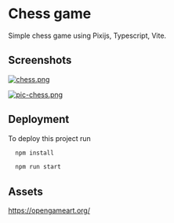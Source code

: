 
# Chess game

Simple chess game using Pixijs, Typescript, Vite.


## Screenshots

[![chess.png](https://i.postimg.cc/YS42jFpq/chess.png)](https://postimg.cc/sBrCNvQt)

[![pic-chess.png](https://i.postimg.cc/vT5df7jb/pic-chess.png)](https://postimg.cc/CnMtV8SQ)


## Deployment

To deploy this project run

```bash
  npm install
```

```bash
  npm run start
```

## Assets

https://opengameart.org/
